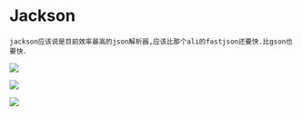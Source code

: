 # Jackson

    jackson应该说是目前效率最高的json解析器,应该比那个ali的fastjson还要快.比gson也要快.

![](../pics/Jackson01.png)

![](../pics/Jackson02.png)

![](../pics/Jackson03.png)